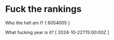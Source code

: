 # Fuck the rankings

Who the hell am I?
{ 6054005 }

What fucking year is it?
[ 2024-10-22T15:00:00Z ]
